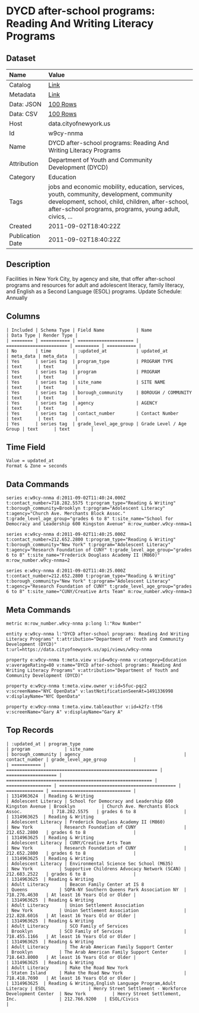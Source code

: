 # DYCD after-school programs: Reading And Writing Literacy Programs

## Dataset

| Name | Value |
| :--- | :---- |
| Catalog | [Link](https://catalog.data.gov/dataset/dycd-after-school-programs-reading-and-writing-literacy-programs-238fc) |
| Metadata | [Link](https://data.cityofnewyork.us/api/views/w9cy-nnma) |
| Data: JSON | [100 Rows](https://data.cityofnewyork.us/api/views/w9cy-nnma/rows.json?max_rows=100) |
| Data: CSV | [100 Rows](https://data.cityofnewyork.us/api/views/w9cy-nnma/rows.csv?max_rows=100) |
| Host | data.cityofnewyork.us |
| Id | w9cy-nnma |
| Name | DYCD after-school programs: Reading And Writing Literacy Programs |
| Attribution | Department of Youth and Community Development (DYCD) |
| Category | Education |
| Tags | jobs and economic mobility, education, services, youth, community, development, community development, school, child, children, after-school, after-school programs, programs, young adult, civics, ... |
| Created | 2011-09-02T18:40:22Z |
| Publication Date | 2011-09-02T18:40:22Z |

## Description

Facilities in New York City, by agency and site, that offer after-school programs and resources for adult and adolescent literacy, family literacy, and English as a Second Language (ESOL) programs.
Update Schedule: Annually

## Columns

```ls
| Included | Schema Type | Field Name            | Name                    | Data Type | Render Type |
| ======== | =========== | ===================== | ======================= | ========= | =========== |
| No       | time        | :updated_at           | updated_at              | meta_data | meta_data   |
| Yes      | series tag  | program_type          | PROGRAM TYPE            | text      | text        |
| Yes      | series tag  | program               | PROGRAM                 | text      | text        |
| Yes      | series tag  | site_name             | SITE NAME               | text      | text        |
| Yes      | series tag  | borough_community     | BOROUGH / COMMUNITY     | text      | text        |
| Yes      | series tag  | agency                | AGENCY                  | text      | text        |
| Yes      | series tag  | contact_number        | Contact Number          | text      | text        |
| Yes      | series tag  | grade_level_age_group | Grade Level / Age Group | text      | text        |
```

## Time Field

```ls
Value = updated_at
Format & Zone = seconds
```

## Data Commands

```ls
series e:w9cy-nnma d:2011-09-02T11:40:24.000Z t:contact_number=718.282.5575 t:program_type="Reading & Writing" t:borough_community=Brooklyn t:program="Adolescent Literacy" t:agency="Church Ave. Merchants Block Assoc." t:grade_level_age_group="grades 6 to 8" t:site_name="School for Democracy and Leadership 600 Kingston Avenue" m:row_number.w9cy-nnma=1

series e:w9cy-nnma d:2011-09-02T11:40:25.000Z t:contact_number=212.652.2800 t:program_type="Reading & Writing" t:borough_community="New York" t:program="Adolescent Literacy" t:agency="Research Foundation of CUNY" t:grade_level_age_group="grades 6 to 8" t:site_name="Frederick Douglass Academy II (M860)" m:row_number.w9cy-nnma=2

series e:w9cy-nnma d:2011-09-02T11:40:25.000Z t:contact_number=212.652.2800 t:program_type="Reading & Writing" t:borough_community="New York" t:program="Adolescent Literacy" t:agency="Research Foundation of CUNY" t:grade_level_age_group="grades 6 to 8" t:site_name="CUNY/Creative Arts Team" m:row_number.w9cy-nnma=3
```

## Meta Commands

```ls
metric m:row_number.w9cy-nnma p:long l:"Row Number"

entity e:w9cy-nnma l:"DYCD after-school programs: Reading And Writing Literacy Programs" t:attribution="Department of Youth and Community Development (DYCD)" t:url=https://data.cityofnewyork.us/api/views/w9cy-nnma

property e:w9cy-nnma t:meta.view v:id=w9cy-nnma v:category=Education v:averageRating=80 v:name="DYCD after-school programs: Reading And Writing Literacy Programs" v:attribution="Department of Youth and Community Development (DYCD)"

property e:w9cy-nnma t:meta.view.owner v:id=5fuc-pqz2 v:screenName="NYC OpenData" v:lastNotificationSeenAt=1491336998 v:displayName="NYC OpenData"

property e:w9cy-nnma t:meta.view.tableauthor v:id=k2fz-tf56 v:screenName="Gary A" v:displayName="Gary A"
```

## Top Records

```ls
| :updated_at | program_type                                              | program             | site_name                                               | borough_community | agency                                       | contact_number | grade_level_age_group          | 
| =========== | ========================================================= | =================== | ======================================================= | ================= | ============================================ | ============== | ============================== | 
| 1314963624  | Reading & Writing                                         | Adolescent Literacy | School for Democracy and Leadership 600 Kingston Avenue | Brooklyn          | Church Ave. Merchants Block Assoc.           | 718.282.5575   | grades 6 to 8                  | 
| 1314963625  | Reading & Writing                                         | Adolescent Literacy | Frederick Douglass Academy II (M860)                    | New York          | Research Foundation of CUNY                  | 212.652.2800   | grades 6 to 8                  | 
| 1314963625  | Reading & Writing                                         | Adolescent Literacy | CUNY/Creative Arts Team                                 | New York          | Research Foundation of CUNY                  | 212.652.2800   | grades 6 to 8                  | 
| 1314963625  | Reading & Writing                                         | Adolescent Literacy | Environmental Science Sec School (M635)                 | New York          | Supportive Childrens Advocacy Network (SCAN) | 212.683.2522   | grades 6 to 8                  | 
| 1314963625  | Reading & Writing                                         | Adult Literacy      | Beacon Family Center at IS 8                            | Queens            | SQPA-NY Southern Queens Park Association NY  | 718.276.4630   | At least 16 Years Old or Older | 
| 1314963625  | Reading & Writing                                         | Adult Literacy      | Union Settlement Association                            | New York          | Union Settlement Association                 | 212.828.6016   | At least 16 Years Old or Older | 
| 1314963625  | Reading & Writing                                         | Adult Literacy      | SCO Family of Services                                  | Brooklyn          | SCO Family of Services                       | 718.455.1166   | At least 16 Years Old or Older | 
| 1314963625  | Reading & Writing                                         | Adult Literacy      | The Arab American Family Support Center                 | Brooklyn          | The Arab American Family Support Center      | 718.643.8000   | At least 16 Years Old or Older | 
| 1314963625  | Reading & Writing                                         | Adult Literacy      | Make the Road New York                                  | Staten Island     | Make the Road New York                       | 718.418.7690   | At least 16 Years Old or Older | 
| 1314963625  | Reading & Writing,English Language Program,Adult Literacy | ESOL                | Henry Street Settlement - Workforce Development Center  | New York          | Henry Street Settlement, Inc.                | 212.766.9200   | ESOL/Civics                    | 
```